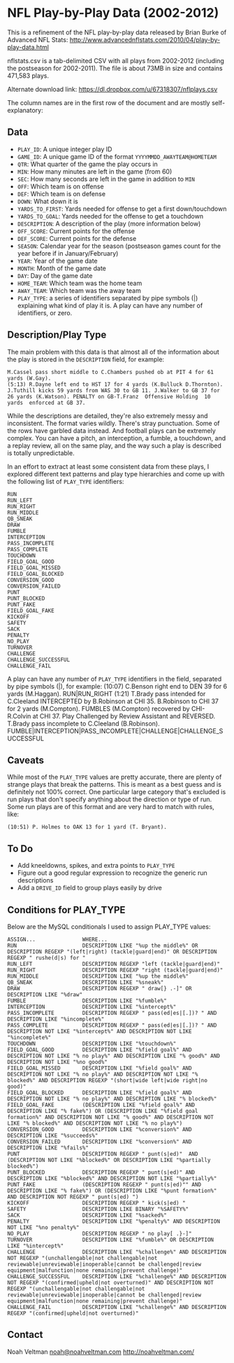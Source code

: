 NFL Play-by-Play Data (2002-2012)
=========

This is a refinement of the NFL play-by-play data released by Brian Burke of Advanced NFL Stats: http://www.advancednflstats.com/2010/04/play-by-play-data.html

nflstats.csv is a tab-delimited CSV with all plays from 2002-2012 (including the postseason for 2002-2011).  The file is about 73MB in size and contains 471,583 plays.

Alternate download link: https://dl.dropbox.com/u/67318307/nflplays.csv

The column names are in the first row of the document and are mostly self-explanatory:


Data
-----
- `PLAY_ID`: A unique integer play ID
- `GAME_ID`: A unique game ID of the format `YYYYMMDD_AWAYTEAM@HOMETEAM`
- `QTR`: What quarter of the game the play occurs in
- `MIN`: How many minutes are left in the game (from 60)
- `SEC`: How many seconds are left in the game in addition to `MIN`
- `OFF`: Which team is on offense
- `DEF`: Which team is on defense
- `DOWN`: What down it is
- `YARDS_TO_FIRST`: Yards needed for offense to get a first down/touchdown
- `YARDS_TO_GOAL`: Yards needed for the offense to get a touchdown
- `DESCRIPTION`: A description of the play (more information below)
- `OFF_SCORE`: Current points for the offense
- `DEF_SCORE`: Current points for the defense
- `SEASON`: Calendar year for the season (postseason games count for the year before if in January/February)
- `YEAR`: Year of the game date
- `MONTH`: Month of the game date
- `DAY`: Day of the game date
- `HOME_TEAM`: Which team was the home team
- `AWAY_TEAM`: Which team was the away team
- `PLAY_TYPE`: a series of identifiers separated by pipe symbols (|) explaining what kind of play it is.  A play can have any number of identifiers, or zero.

Description/Play Type
-----
The main problem with this data is that almost all of the information about the play is stored in the `DESCRIPTION` field, for example:

	M.Cassel pass short middle to C.Chambers pushed ob at PIT 4 for 61 yards (W.Gay).
	(5:13) R.Dayne left end to HST 17 for 4 yards (K.Bulluck D.Thornton).
	J.Tuthill kicks 59 yards from WAS 30 to GB 11. J.Walker to GB 37 for 26 yards (K.Watson). PENALTY on GB-T.Franz  Offensive Holding  10 yards  enforced at GB 37.

While the descriptions are detailed, they're also extremely messy and inconsistent.  The format varies wildly.  There's stray punctuation.  Some of the rows have garbled data instead.  And football plays can be extremely complex.  You can have a pitch, an interception, a fumble, a touchdown, and a replay review, all on the same play, and the way such a play is described is totally unpredictable.

In an effort to extract at least some consistent data from these plays, I explored different text patterns and play type hierarchies and come up with the following list of `PLAY_TYPE` identifiers:

	RUN
	RUN_LEFT
	RUN_RIGHT
	RUN_MIDDLE
	QB_SNEAK
	DRAW
	FUMBLE
	INTERCEPTION
	PASS_INCOMPLETE
	PASS_COMPLETE
	TOUCHDOWN
	FIELD_GOAL_GOOD
	FIELD_GOAL_MISSED
	FIELD_GOAL_BLOCKED
	CONVERSION_GOOD
	CONVERSION_FAILED
	PUNT
	PUNT_BLOCKED
	PUNT_FAKE
	FIELD_GOAL_FAKE
	KICKOFF
	SAFETY
	SACK
	PENALTY
	NO_PLAY
	TURNOVER
	CHALLENGE
	CHALLENGE_SUCCESSFUL
	CHALLENGE_FAIL

A play can have any number of `PLAY_TYPE` identifiers in the field, separated by pipe symbols (|), for example:
	(10:07) C.Benson right end to DEN 39 for 6 yards (M.Haggan).	RUN|RUN_RIGHT
	(1:21) T.Brady pass intended for C.Cleeland INTERCEPTED by B.Robinson at CHI 35. B.Robinson to CHI 37 for 2 yards (M.Compton). FUMBLES (M.Compton) recovered by CHI-R.Colvin at CHI 37. Play Challenged by Review Assistant and REVERSED. T.Brady pass incomplete to C.Cleeland (B.Robinson).	FUMBLE|INTERCEPTION|PASS_INCOMPLETE|CHALLENGE|CHALLENGE_SUCCESSFUL 	

Caveats
-----

While most of the `PLAY_TYPE` values are pretty accurate, there are plenty of strange plays that break the patterns.  This is meant as a best guess and is definitely not 100% correct.  One particular large category that's excluded is run plays that don't specify anything about the direction or type of run.  Some run plays are of this format and are very hard to match with rules, like:

	(10:51) P. Holmes to OAK 13 for 1 yard (T. Bryant).

To Do
-----

- Add kneeldowns, spikes, and extra points to `PLAY_TYPE`
- Figure out a good regular expression to recognize the generic run descriptions
- Add a `DRIVE_ID` field to group plays easily by drive

Conditions for PLAY_TYPE
-----

Below are the MySQL conditionals I used to assign PLAY_TYPE values:

	ASSIGN...				WHERE...
	RUN						DESCRIPTION LIKE "%up the middle%" OR DESCRIPTION REGEXP "(left|right) (tackle|guard|end)" OR DESCRIPTION REGEXP " rushe(d|s) for "
	RUN_LEFT				DESCRIPTION REGEXP "left (tackle|guard|end)"
	RUN_RIGHT				DESCRIPTION REGEXP "right (tackle|guard|end)"
	RUN_MIDDLE				DESCRIPTION LIKE "%up the middle%"
	QB_SNEAK				DESCRIPTION LIKE "%sneak%"
	DRAW					DESCRIPTION REGEXP " draw[} .-]" OR DESCRIPTION LIKE "%draw"
	FUMBLE					DESCRIPTION LIKE "%fumble%"
	INTERCEPTION			DESCRIPTION LIKE "%intercept%"
	PASS_INCOMPLETE			DESCRIPTION REGEXP " pass(ed|es|[.])? " AND DESCRIPTION LIKE "%incomplete%"
	PASS_COMPLETE			DESCRIPTION REGEXP " pass(ed|es|[.])? " AND DESCRIPTION NOT LIKE "%intercept%" AND DESCRIPTION NOT LIKE "%incomplete%"
	TOUCHDOWN				DESCRIPTION LIKE "%touchdown%"
	FIELD_GOAL_GOOD			DESCRIPTION LIKE "%field goal%" AND DESCRIPTION NOT LIKE "% no play%" AND DESCRIPTION LIKE "% good%" AND DESCRIPTION NOT LIKE "%no good%"
	FIELD_GOAL_MISSED		DESCRIPTION LIKE "%field goal%" AND DESCRIPTION NOT LIKE "% no play%" AND DESCRIPTION NOT LIKE "% blocked%" AND DESCRIPTION REGEXP "(short|wide left|wide right|no good)"
	FIELD_GOAL_BLOCKED		DESCRIPTION LIKE "%field goal%" AND DESCRIPTION NOT LIKE "% no play%" AND DESCRIPTION LIKE "% blocked%"
	FIELD_GOAL_FAKE			(DESCRIPTION LIKE "%field goal%" AND DESCRIPTION LIKE "% fake%") OR (DESCRIPTION LIKE "%field goal formation%" AND DESCRIPTION NOT LIKE "% good%" AND DESCRIPTION NOT LIKE "% blocked%" AND DESCRIPTION NOT LIKE "% no play%")	
	CONVERSION_GOOD			DESCRIPTION LIKE "%conversion%" AND DESCRIPTION LIKE "%succeeds%"
	CONVERSION_FAILED		DESCRIPTION LIKE "%conversion%" AND DESCRIPTION LIKE "%fails%"
	PUNT					DESCRIPTION REGEXP " punt(s|ed)"  AND (DESCRIPTION NOT LIKE "%blocked%" OR DESCRIPTION LIKE "%partially blocked%")
	PUNT_BLOCKED			DESCRIPTION REGEXP " punt(s|ed)" AND DESCRIPTION LIKE "%blocked%" AND DESCRIPTION NOT LIKE "%partially%"
	PUNT_FAKE				(DESCRIPTION REGEXP " punt(s|ed)"" AND DESCRIPTION LIKE "% fake%") OR (DESCRIPTION LIKE "%punt formation%" AND DESCRIPTION NOT REGEXP " punt(s|ed) ")
	KICKOFF					DESCRIPTION REGEXP " kick(s|ed) "
	SAFETY					DESCRIPTION LIKE BINARY "%SAFETY%"
	SACK					DESCRIPTION LIKE "%sacked%"
	PENALTY					DESCRIPTION LIKE "%penalty%" AND DESCRIPTION NOT LIKE "%no penalty%"
	NO_PLAY					DESCRIPTION REGEXP " no play[ .}-]"
	TURNOVER				DESCRIPTION LIKE "%fumble%" OR DESCRIPTION LIKE "%intercept%"
	CHALLENGE				DESCRIPTION LIKE "%challenge%" AND DESCRIPTION NOT REGEXP "(unchallengable|not challengable|not reviewable|unreviewable|inoperable|cannot be challenged|review equipment|malfunction|none remaining|prevent challenge)"
	CHALLENGE_SUCCESSFUL	DESCRIPTION LIKE "%challenge%" AND DESCRIPTION NOT REGEXP "(confirmed|upheld|not overturned)" AND DESCRIPTION NOT REGEXP "(unchallengable|not challengable|not reviewable|unreviewable|inoperable|cannot be challenged|review equipment|malfunction|none remaining|prevent challenge)"
	CHALLENGE_FAIL			DESCRIPTION LIKE "%challenge%" AND DESCRIPTION REGEXP "(confirmed|upheld|not overturned)"

Contact
-----
Noah Veltman
noah@noahveltman.com
http://noahveltman.com/